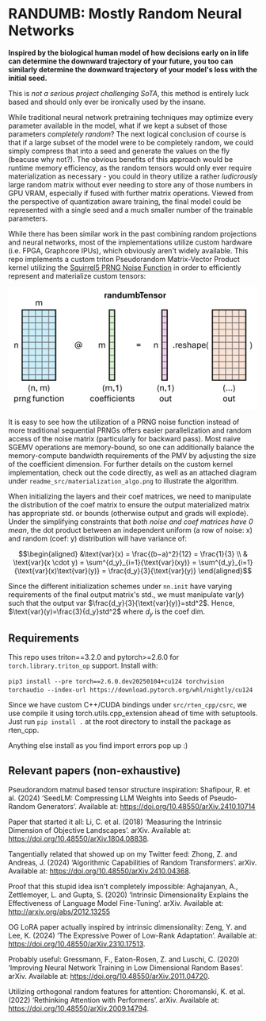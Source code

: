 # RANDUMB: Mostly Random Neural Networks

<b>Inspired by the biological human model of how decisions early on in life can determine the downward trajectory of your future, you too can similarly determine the downward trajectory of your model's loss with the initial seed.</b>

This is *not a serious project challenging SoTA*, this method is entirely luck based and should only ever be ironically used by the insane.

While traditional neural network pretraining techniques may optimize every parameter available in the model, what if we kept a subset of those parameters *completely random*? 
The next logical conclusion of course is that if a large subset of the model were to be completely random, we could simply compress that into a seed and generate the values on the fly (beacuse why not?).
The obvious benefits of this approach would be runtime memory efficiency, as the random tensors would only ever require materialization as necessary - you could in theory utilize a rather *ludicrously* large random matrix without ever needing to store any of those numbers in GPU VRAM, especially if fused with further matrix operations. Viewed from the perspective of quantization aware training, the final model could be represented with a single seed and a much smaller number of the trainable parameters.

While there has been similar work in the past combining random projections and neural networks, most of the implementations utilize custom hardware (i.e. FPGA, Graphcore IPUs), which obviously aren't widely available. 
This repo implements a custom triton Pseudorandom Matrix-Vector Product kernel utilizing the [Squirrel5 PRNG Noise Function](https://twitter.com/SquirrelTweets/status/1421251894274625536) in order to efficiently represent and materialize custom tensors:

![](readme_src/randumbTensor.png)

It is easy to see how the utilization of a PRNG noise function instead of more traditional sequential PRNGs offers easier parallelization and random access of the noise matrix (particularly for backward pass). 
Most naive SGEMV operations are memory-bound, so one can additionally balance the memory-compute bandwidth requirements of the PMV by adjusting the size of the coefficient dimension.
For further details on the custom kernel implementation, check out the code directly, as well as an attached diagram under `readme_src/materialization_algo.png` to illustrate the algorithm.

When initializing the layers and their coef matrices, we need to manipulate the distribution of the coef matrix to ensure the output materialized matrix has appropriate std. or bounds (otherwise output and grads will explode).
Under the simplifying constraints that *both noise and coef matrices have 0 mean*, the dot product between an independent uniform (a row of noise: x) and random (coef: y) distribution will have variance of:
```math
\begin{aligned}
&\text{var}(x) = \frac{(b−a)^2}{12} = \frac{1}{3} \\
& \text{var}(x \cdot y) = \sum^{d_y}_{i=1}{\text{var}(xy)} = \sum^{d_y}_{i=1}{\text{var}(x)\text{var}(y)} = \frac{d_y}{3}{\text{var}(y)}
\end{aligned}
```
Since the different initialization schemes under `nn.init` have varying requirements of the final output matrix's std., we must manipulate $\text{var}(y)$ such that the output var $\frac{d_y}{3}{\text{var}(y)}=std^2$. 
Hence, $\text{var}(y)=\frac{3}{d_y}std^2$ where $d_y$ is the coef dim.

## Requirements
This repo uses triton==3.2.0 and pytorch>=2.6.0 for `torch.library.triton_op` support. Install with:

`pip3 install --pre torch==2.6.0.dev20250104+cu124 torchvision torchaudio --index-url https://download.pytorch.org/whl/nightly/cu124`

Since we have custom C++/CUDA bindings under `src/rten_cpp/csrc`, we use compile it using torch.utils.cpp_extension ahead of time with setuptools.
Just run `pip install .` at the root directory to install the package as rten_cpp.

Anything else install as you find import errors pop up :)


## Relevant papers (non-exhaustive)

Pseudorandom matmul based tensor structure inspiration: Shafipour, R. et al. (2024) ‘SeedLM: Compressing LLM Weights into Seeds of Pseudo-Random Generators’. Available at: https://doi.org/10.48550/arXiv.2410.10714

Paper that started it all: Li, C. et al. (2018) ‘Measuring the Intrinsic Dimension of Objective Landscapes’. arXiv. Available at: https://doi.org/10.48550/arXiv.1804.08838.

Tangentially related that showed up on my Twitter feed: Zhong, Z. and Andreas, J. (2024) ‘Algorithmic Capabilities of Random Transformers’. arXiv. Available at: https://doi.org/10.48550/arXiv.2410.04368.

Proof that this stupid idea isn't completely impossible: Aghajanyan, A., Zettlemoyer, L. and Gupta, S. (2020) ‘Intrinsic Dimensionality Explains the Effectiveness of Language Model Fine-Tuning’. arXiv. Available at: http://arxiv.org/abs/2012.13255

OG LoRA paper actually inspired by intrinsic dimensionality: Zeng, Y. and Lee, K. (2024) ‘The Expressive Power of Low-Rank Adaptation’. Available at: https://doi.org/10.48550/arXiv.2310.17513.

Probably useful: Gressmann, F., Eaton-Rosen, Z. and Luschi, C. (2020) ‘Improving Neural Network Training in Low Dimensional Random Bases’. arXiv. Available at: https://doi.org/10.48550/arXiv.2011.04720.

Utilizing orthogonal random features for attention: Choromanski, K. et al. (2022) ‘Rethinking Attention with Performers’. arXiv. Available at: https://doi.org/10.48550/arXiv.2009.14794.


